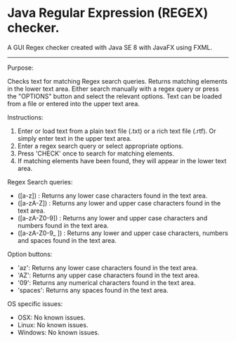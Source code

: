 # Java Regular Expression (REGEX) checker.
A GUI Regex checker created with Java SE 8 with JavaFX using FXML.

---------------------------------------------------------------------

Purpose:

Checks text for matching Regex search queries. Returns matching elements in the lower text area.
Either search manually with a regex query or press the "OPTIONS" button and select the relevant options.
Text can be loaded from a file or entered into the upper text area.

Instructions: 

1. Enter or load text from a plain text file (.txt) or a rich text file (.rtf). Or simply enter text in the upper text area.
2. Enter a regex search query or select appropriate options.
3. Press 'CHECK' once to search for matching elements.
4. If matching elements have been found, they will appear in the lower text area.

Regex Search queries:

- ([a-z]) : Returns any lower case characters found in the text area.
- ([a-zA-Z]) : Returns any lower and upper case characters found in the text area.
- ([a-zA-Z0-9]) : Returns any lower and upper case characters and numbers found in the text area.
- ([a-zA-Z0-9_ ]) : Returns any lower and upper case characters, numbers and spaces found in the text area.

Option buttons:

- 'az': Returns any lower case characters found in the text area.
- 'AZ': Returns any upper case characters found in the text area.
- '09': Returns any numerical characters found in the text area.
- 'spaces': Returns any spaces found in the text area.

OS specific issues:

- OSX: No known issues.
- Linux: No known issues.
- Windows: No known issues.
